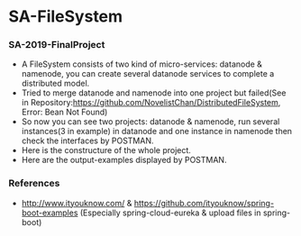 # SA-FileSystem
### SA-2019-FinalProject
  - A FileSystem consists of two kind of micro-services: datanode & namenode, you can create several datanode services to complete a distributed model.
  - Tried to merge datanode and namenode into one project but failed(See in Repository:https://github.com/NovelistChan/DistributedFileSystem, Error: Bean Not Found)
  - So now you can see two projects: datanode & namenode, run several instances(3 in example) in datanode and one instance in namenode then check the interfaces by POSTMAN.
  - Here is the constructure of the whole project.
  - Here are the output-examples displayed by POSTMAN.
### References
  - http://www.ityouknow.com/ & https://github.com/ityouknow/spring-boot-examples (Especially spring-cloud-eureka & upload files in spring-boot)
